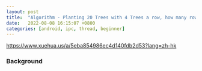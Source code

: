 ```yaml
---
layout: post
title:  "Algorithm - Planting 20 Trees with 4 Trees a row, how many rows can be formed ?種20棵樹，每行4棵，最多能種多少行？"
date:   2022-08-08 16:15:07 +0800
categories: [android, ipc, thread, beginner]
---
```


https://www.xuehua.us/a/5eba854986ec4d140fdb2d53?lang=zh-hk

### Background
